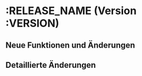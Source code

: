 # :RELEASE_NAME (Version :VERSION)

## Neue Funktionen und Änderungen

<!-- Describe the main changes on a high level. It is a good opportunity to track your todos here and then overtime turn them into explanations of the achieved changes. -->

## Detaillierte Änderungen

<!-- This will be maintained by the commit-msg hook. However, before merging changes, you can review them and adjust where needed -->
